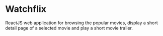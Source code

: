 # Watchflix
ReactJS web application for browsing the popular movies, display a short detail page of a selected movie and play a short movie trailer.
